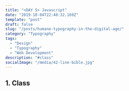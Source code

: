 ```yaml
---
title: "<DAY 5> Javascript"
date: "2019-10-04T22:40:32.169Z"
template: "post"
draft: false
slug: "/posts/humane-typography-in-the-digital-age/"
category: "Typography"
tags:
  - "Design"
  - "Typography"
  - "Web Development"
description: "#class"
socialImage: "/media/42-line-bible.jpg"
---
```

## 1. Class
